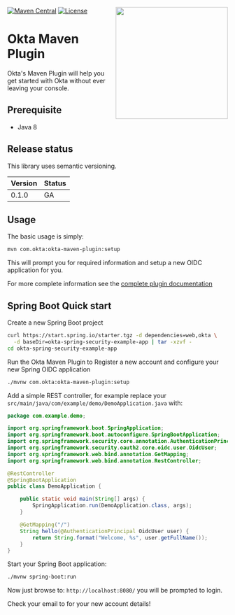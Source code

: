 [<img src="https://aws1.discourse-cdn.com/standard14/uploads/oktadev/original/1X/0c6402653dfb70edc661d4976a43a46f33e5e919.png" align="right" width="256px"/>](https://devforum.okta.com/)
[![Maven Central](https://img.shields.io/maven-central/v/com.okta/okta-maven-plugin.svg)](https://search.maven.org/#search%7Cga%7C1%7Cg%3A%22com.okta%22%20a%3A%22okta-maven-plugin%22)
[![License](https://img.shields.io/badge/License-Apache%202.0-blue.svg)](https://opensource.org/licenses/Apache-2.0)

Okta Maven Plugin
=================

Okta's Maven Plugin will help you get started with Okta without ever leaving your console.

## Prerequisite

- Java 8

## Release status

This library uses semantic versioning.

| Version | Status                    |
| ------- | ------------------------- |
| 0.1.0 | GA |

## Usage

The basic usage is simply:

```bash
mvn com.okta:okta-maven-plugin:setup
```

This will prompt you for required information and setup a new OIDC application for you.

For more complete information see the [complete plugin documentation](https://oktadeveloper.github.io/okta-maven-plugin)

## Spring Boot Quick start

Create a new Spring Boot project
```bash
curl https://start.spring.io/starter.tgz -d dependencies=web,okta \
  -d baseDir=okta-spring-security-example-app | tar -xzvf -
cd okta-spring-security-example-app
```

Run the Okta Maven Plugin to Register a new account and configure your new Spring OIDC application
```bash
./mvnw com.okta:okta-maven-plugin:setup
```

Add a simple REST controller, for example replace your `src/main/java/com/example/demo/DemoApplication.java` with:

```java
package com.example.demo;

import org.springframework.boot.SpringApplication;
import org.springframework.boot.autoconfigure.SpringBootApplication;
import org.springframework.security.core.annotation.AuthenticationPrincipal;
import org.springframework.security.oauth2.core.oidc.user.OidcUser;
import org.springframework.web.bind.annotation.GetMapping;
import org.springframework.web.bind.annotation.RestController;

@RestController
@SpringBootApplication
public class DemoApplication {

	public static void main(String[] args) {
		SpringApplication.run(DemoApplication.class, args);
	}

	@GetMapping("/")
	String hello(@AuthenticationPrincipal OidcUser user) {
		return String.format("Welcome, %s", user.getFullName());
	}
}
```

Start your Spring Boot application:

```bash
./mvnw spring-boot:run
```

Now just browse to: `http://localhost:8080/` you will be prompted to login.

Check your email to for your new account details!

